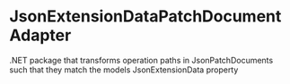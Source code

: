# JsonExtensionDataPatchDocumentAdapter
.NET package that transforms operation paths in JsonPatchDocuments such that they match the models JsonExtensionData property
